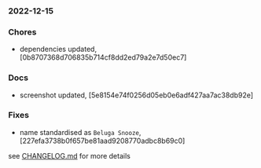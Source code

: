 ### 2022-12-15

### Chores
+ dependencies updated, [0b8707368d706835b714cf8dd2ed79a2e7d50ec7]

### Docs
+ screenshot updated, [5e8154e74f0256d05eb0e6adf427aa7ac38db92e]

### Fixes
+ name standardised as `Beluga Snooze`, [227efa3738b0f657be81aad9208770adbc8b69c0]

see <a href='https://github.com/mrjackwills/belugasnooze_vue/blob/main/CHANGELOG.md'>CHANGELOG.md</a> for more details
